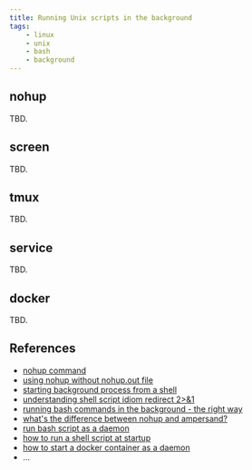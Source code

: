 ```yaml
---
title: Running Unix scripts in the background
tags:
    - linux
    - unix
    - bash
    - background
---
```


nohup
-----

TBD.

screen
------

TBD.

tmux
----

TBD.

service
-------

TBD.

docker
------

TBD.

References
----------
- [nohup command](https://linux.101hacks.com/unix/nohup-command/)
- [using nohup without nohup.out file](https://stackoverflow.com/questions/10408816/how-do-i-use-the-nohup-command-without-getting-nohup-out)
- [starting background process from a shell](https://unix.stackexchange.com/questions/276020/how-do-i-start-a-background-process-from-a-shell-script-and-log-the-output-of-th)
- [understanding shell script idiom redirect 2>&1](https://www.brianstorti.com/understanding-shell-script-idiom-redirect/)
- [running bash commands in the background - the right way](https://www.maketecheasier.com/run-bash-commands-background-linux/)
- [what's the difference between nohup and ampersand?](https://stackoverflow.com/questions/15595374/whats-the-difference-between-nohup-and-ampersand)
- [run bash script as a daemon](https://stackoverflow.com/questions/19233529/run-bash-script-as-daemon)
- [how to run a shell script at startup](https://stackoverflow.com/questions/12973777/how-to-run-a-shell-script-at-startup)
- [how to start a docker container as a daemon](https://linuxconfig.org/how-to-start-a-docker-container-as-daemon-process)
- ...
